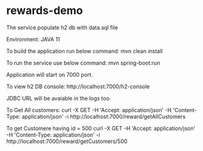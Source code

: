 # rewards-demo

The service populate h2 db with data.sql file

Environment:
JAVA 11

To build the application run below command:
mvn clean install

To run the service use below command:
mvn spring-boot:run

Application will start on 7000 port.

To view h2 DB console: 
http://localhost:7000/h2-console

JDBC URL will be avaiable in the logs too.

To Get All customers:
curl -X GET -H 'Accept: application/json' -H 'Content-Type: application/json' -i http://localhost:7000/reward/getAllCustomers

To get Customere having id = 500
curl -X GET -H 'Accept: application/json' -H 'Content-Type: application/json' -i http://localhost:7000/reward/getCustomers/500



